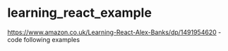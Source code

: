 # learning_react_example
https://www.amazon.co.uk/Learning-React-Alex-Banks/dp/1491954620 - code following examples
